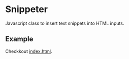 # Snippeter
Javascript class to insert text snippets into HTML inputs.

## Example
Checkkout [index.html](index.html).
